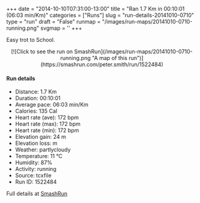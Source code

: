 +++
date = "2014-10-10T07:31:00-13:00"
title = "Ran 1.7 Km in 00:10:01 (06:03 min/Km)"
categories = ["Runs"]
slug = "run-details-20141010-0710"
type = "run"
draft = "False"
runmap = "/images/run-maps/20141010-0710-running.png"
svgmap = '<polyline points="0 92, 0 92, 1 91, 2 90, 3 89, 4 87, 5 86, 5 84, 6 84, 8 84, 10 83, 13 84, 15 85, 16 86, 18 86, 19 87, 20 88, 21 87, 22 85, 24 81, 24 80, 25 79, 26 77, 27 76, 29 75, 30 74, 31 73, 32 72, 32 71, 33 70, 34 69, 34 67, 36 67, 36 65, 37 64, 37 63, 38 62, 40 60, 42 58, 43 57, 44 56, 46 55, 47 54, 47 53, 49 52, 50 51, 51 50, 52 49, 54 47, 55 46, 56 45, 58 44, 60 42, 61 41, 64 39, 65 38, 66 37, 67 35, 68 34, 70 32, 71 31, 73 28, 75 26, 76 25, 79 23, 80 22, 81 21, 82 20, 83 19, 84 18, 86 16, 87 15, 89 14, 90 13, 90 12, 92 10, 93 9, 94 8, 96 7, 96 8, 97 9, 98 10, 100 11, 100 13">'
+++

Easy trot to School. 



<!--more-->

<center>
[![Click to see the run on SmashRun](/images/run-maps/20141010-0710-running.png "A map of this run")](https://smashrun.com/peter.smith/run/1522484)
</center>

#### Run details

* Distance: 1.7 Km
* Duration: 00:10:01
* Average pace: 06:03 min/Km
* Calories: 135 Cal
* Heart rate (ave): 172 bpm
* Heart rate (max): 172 bpm
* Heart rate (min): 172 bpm
* Elevation gain: 24 m
* Elevation loss:  m
* Weather: partlycloudy
* Temperature: 11 &deg;C
* Humidity: 87%
* Activity: running
* Source: tcxfile
* Run ID: 1522484

Full details at [SmashRun](https://smashrun.com/peter.smith/run/1522484)